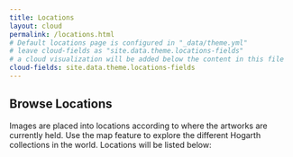 ```yaml
---
title: Locations
layout: cloud
permalink: /locations.html
# Default locations page is configured in "_data/theme.yml"
# leave cloud-fields as "site.data.theme.locations-fields"
# a cloud visualization will be added below the content in this file
cloud-fields: site.data.theme.locations-fields
---
```


## Browse Locations

Images are placed into locations according to where the artworks are currently held.
Use the map feature to explore the different Hogarth collections in the world. Locations will be listed below: 
